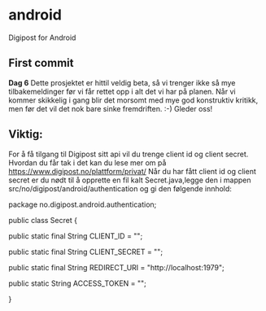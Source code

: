 android
=======

Digipost for Android

First commit
------
**Dag 6** Dette prosjektet er hittil veldig beta, så vi trenger ikke så mye tilbakemeldinger før vi får rettet opp i alt det vi har på planen. Når vi kommer skikkelig i gang blir det morsomt med mye god konstruktiv kritikk, men før det vil det nok bare sinke fremdriften. :-) Gleder oss!

Viktig:
------
For å få tilgang til Digipost sitt api vil du trenge client id og client secret. Hvordan du får tak i det kan du lese mer om på https://www.digipost.no/plattform/privat/ 
Når du har fått client id og client secret er du nødt til å opprette en fil kalt Secret.java,legge den i mappen src/no/digipost/android/authentication og gi den følgende innhold:

package no.digipost.android.authentication;

public class Secret {

public static final String CLIENT_ID = "";

public static final String CLIENT_SECRET = "";

public static final String REDIRECT_URI = "http://localhost:1979";

public static String ACCESS_TOKEN = "";

}
